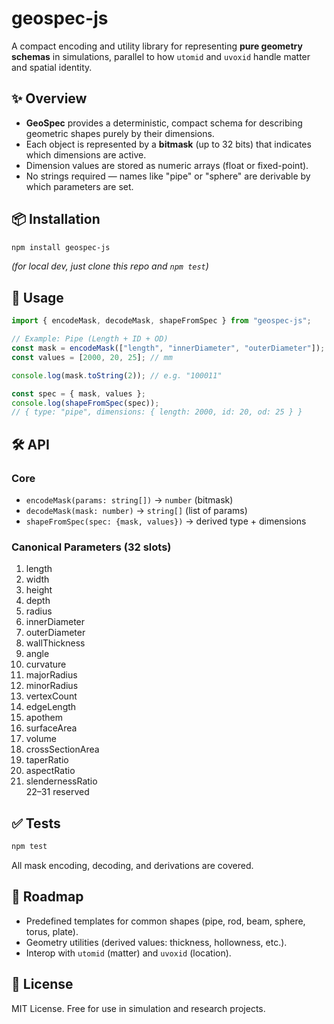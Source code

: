 # geospec-js

A compact encoding and utility library for representing **pure geometry schemas** in simulations, parallel to how `utomid` and `uvoxid` handle matter and spatial identity.

## ✨ Overview
- **GeoSpec** provides a deterministic, compact schema for describing geometric shapes purely by their dimensions.
- Each object is represented by a **bitmask** (up to 32 bits) that indicates which dimensions are active.
- Dimension values are stored as numeric arrays (float or fixed-point).
- No strings required — names like "pipe" or "sphere" are derivable by which parameters are set.

## 📦 Installation
```bash
npm install geospec-js
```
*(for local dev, just clone this repo and `npm test`)*

## 🚀 Usage
```js
import { encodeMask, decodeMask, shapeFromSpec } from "geospec-js";

// Example: Pipe (Length + ID + OD)
const mask = encodeMask(["length", "innerDiameter", "outerDiameter"]);
const values = [2000, 20, 25]; // mm

console.log(mask.toString(2)); // e.g. "100011"

const spec = { mask, values };
console.log(shapeFromSpec(spec));
// { type: "pipe", dimensions: { length: 2000, id: 20, od: 25 } }
```

## 🛠 API
### Core
- `encodeMask(params: string[])` → `number` (bitmask)
- `decodeMask(mask: number)` → `string[]` (list of params)
- `shapeFromSpec(spec: {mask, values})` → derived type + dimensions

### Canonical Parameters (32 slots)
1. length  
2. width  
3. height  
4. depth  
5. radius  
6. innerDiameter  
7. outerDiameter  
8. wallThickness  
9. angle  
10. curvature  
11. majorRadius  
12. minorRadius  
13. vertexCount  
14. edgeLength  
15. apothem  
16. surfaceArea  
17. volume  
18. crossSectionArea  
19. taperRatio  
20. aspectRatio  
21. slendernessRatio  
22–31 reserved

## ✅ Tests
```bash
npm test
```

All mask encoding, decoding, and derivations are covered.

## 🔮 Roadmap
- Predefined templates for common shapes (pipe, rod, beam, sphere, torus, plate).
- Geometry utilities (derived values: thickness, hollowness, etc.).
- Interop with `utomid` (matter) and `uvoxid` (location).

## 📄 License
MIT License. Free for use in simulation and research projects.
